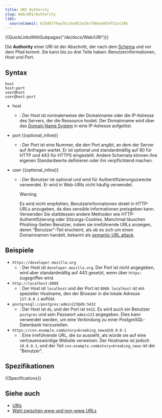 ```yaml
---
title: URI Authority
slug: Web/URI/Authority
l10n:
  sourceCommit: b25d8774aa7bcc6a053e26cf804ad454f51e134b
---
```


{{QuickLinksWithSubpages("/de/docs/Web/URI")}}

Die **Authority** einer URI ist der Abschnitt, der nach dem [Schema](/de/docs/Web/URI/Schemes) und vor dem Pfad kommt. Sie kann bis zu drei Teile haben: Benutzerinformationen, Host und Port.

## Syntax

```url
host
host:port
user@host
user@host:port
```

- host
  - : Der _Host_ ist normalerweise der Domainname oder die IP-Adresse des Servers, der die Ressource hostet. Der Domainname wird über das [Domain Name System](/de/docs/Glossary/DNS) in eine IP-Adresse aufgelöst.
- port {{optional_inline}}
  - : Der _Port_ ist eine Nummer, die den Port angibt, an dem der Server auf Anfragen wartet. Er ist optional und standardmäßig auf 80 für HTTP und 443 für HTTPS eingestellt. Andere Schemata können ihre eigenen Standardwerte definieren oder ihn verpflichtend machen.
- user {{optional_inline}}

  - : Der _Benutzer_ ist optional und wird für Authentifizierungszwecke verwendet. Er wird in Web-URIs nicht häufig verwendet.

    > [!WARNING]
    > Es wird nicht empfohlen, Benutzerinformationen direkt in HTTP-URLs anzugeben, da dies sensible Informationen preisgeben kann. Verwenden Sie stattdessen andere Methoden wie HTTP-Authentifizierung oder Sitzungs-Cookies. Manchmal täuschen Phishing-Seiten Benutzer, indem sie irreführende URLs anzeigen, deren "Benutzer"-Teil erscheint, als ob es sich um einen Domainnamen handelt, bekannt als [semantic URL attack](https://en.wikipedia.org/wiki/Semantic_URL_attack).

## Beispiele

- `https://developer.mozilla.org`
  - : Der Host ist `developer.mozilla.org`. Der Port ist nicht angegeben, wird aber standardmäßig auf 443 gesetzt, wenn über `https:` zugegriffen wird.
- `http://localhost:8080`
  - : Der Host ist `localhost` und der Port ist `8080`. `localhost` ist ein spezieller Hostname, den der Browser in die lokale Adresse `127.0.0.1` auflöst.
- `postgresql://postgres:admin123@db:5432`
  - : Der Host ist `db`, und der Port ist `5432`. Es wird auch ein Benutzer `postgres` und sein Passwort `admin123` angegeben. Dies kann verwendet werden, um eine Verbindung zu einer PostgreSQL-Datenbank herzustellen.
- `https://cnn.example.com&story=breaking_news@10.0.0.1`
  - : Eine irreführende URL, die so aussieht, als würde sie auf eine vertrauenswürdige Website verweisen. Der Hostname ist jedoch `10.0.0.1`, und der Teil `cnn.example.com&story=breaking_news` ist der "Benutzer".

## Spezifikationen

{{Specifications}}

## Siehe auch

- [URIs](/de/docs/Web/URI)
- [Wahl zwischen www und non-www URLs](/de/docs/Web/URI/Authority/Choosing_between_www_and_non-www_URLs)

